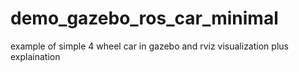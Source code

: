 # demo_gazebo_ros_car_minimal
example of simple 4 wheel car in gazebo and rviz visualization plus explaination
